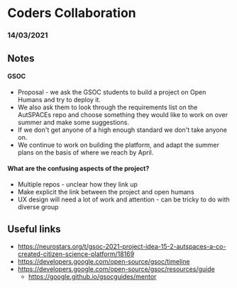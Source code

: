 # Coders Collaboration 

### 14/03/2021

## Notes

#### GSOC

* Proposal - we ask the GSOC students to build a project on Open Humans and try to deploy it. 
* We also ask them to look through the requirements list on the AutSPACEs repo and choose something they would like to work on over summer and make some suggestions. 
* If we don't get anyone of a high enough standard we don't take anyone on.
* We continue to work on building the platform, and adapt the summer plans on the basis of where we reach by April. 

#### What are the confusing aspects of the project? 

* Multiple repos - unclear how they link up
* Make explicit the link between the project and open humans
* UX design will need a lot of work and attention - can be tricky to do with diverse group 

## Useful links

* https://neurostars.org/t/gsoc-2021-project-idea-15-2-autspaces-a-co-created-citizen-science-platform/18169
* https://developers.google.com/open-source/gsoc/timeline
* https://developers.google.com/open-source/gsoc/resources/guide
  * https://google.github.io/gsocguides/mentor
